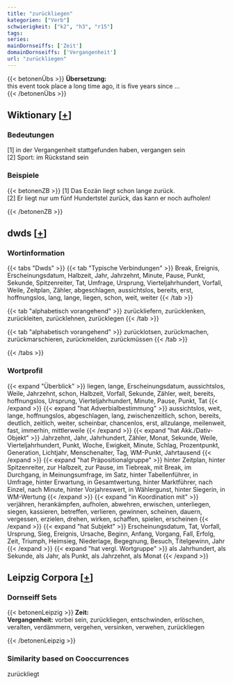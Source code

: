 ```yaml
---
title: "zurückliegen"
kategorien: ["Verb"]
schwierigkeit: ["k2", "h3", "r15"]
tags:
series:
mainDornseiffs: ['Zeit']
domainDornseiffs: ['Vergangenheit']
url: "zurückliegen"
---
```


{{< betonenÜbs >}}
**Übersetzung:**  
this event took place a long time ago, it is five years since …  
{{< /betonenÜbs >}}

## Wiktionary [[+](https://de.wiktionary.org/wiki/zurückliegen)]

### Bedeutungen
[1] in der Vergangenheit stattgefunden haben, vergangen sein  
[2] Sport: im Rückstand sein  

### Beispiele
{{< betonenZB >}}
[1] Das Eozän liegt schon lange zurück.  
[2] Er liegt nur um fünf Hundertstel zurück, das kann er noch aufholen!  

{{< /betonenZB >}}


## dwds [[+](https://www.dwds.de/wb/zurückliegen)]

### Wortinformation
{{< tabs "Dwds" >}}
{{< tab "Typische Verbindungen" >}}
Break, Ereignis, Erscheinungsdatum, Halbzeit, Jahr, Jahrzehnt, Minute, Pause, Punkt, Sekunde, Spitzenreiter, Tat, Umfrage, Ursprung, Vierteljahrhundert, Vorfall, Weile, Zeitplan, Zähler, abgeschlagen, aussichtslos, bereits, erst, hoffnungslos, lang, lange, liegen, schon, weit, weiter
{{< /tab >}}

{{< tab "alphabetisch vorangehend" >}}
zurückliefern, zurücklenken, zurückleiten, zurücklehnen, zurücklegen
{{< /tab >}}

{{< tab "alphabetisch vorangehend" >}}
zurücklotsen, zurückmachen, zurückmarschieren, zurückmelden, zurückmüssen
{{< /tab >}}

{{< /tabs >}}

### Wortprofil
{{< expand "Überblick" >}} liegen, lange, Erscheinungsdatum, aussichtslos, Weile, Jahrzehnt, schon, Halbzeit, Vorfall, Sekunde, Zähler, weit, bereits, hoffnungslos, Ursprung, Vierteljahrhundert, Minute, Pause, Punkt, Tat {{< /expand >}}
{{< expand "hat Adverbialbestimmung" >}} aussichtslos, weit, lange, hoffnungslos, abgeschlagen, lang, zwischenzeitlich, schon, bereits, deutlich, zeitlich, weiter, scheinbar, chancenlos, erst, allzulange, meilenweit, fast, immerhin, mittlerweile {{< /expand >}}
{{< expand "hat Akk./Dativ-Objekt" >}} Jahrzehnt, Jahr, Jahrhundert, Zähler, Monat, Sekunde, Weile, Vierteljahrhundert, Punkt, Woche, Ewigkeit, Minute, Schlag, Prozentpunkt, Generation, Lichtjahr, Menschenalter, Tag, WM-Punkt, Jahrtausend {{< /expand >}}
{{< expand "hat Präpositionalgruppe" >}} hinter Zeitplan, hinter Spitzenreiter, zur Halbzeit, zur Pause, im Tiebreak, mit Break, im Durchgang, in Meinungsumfrage, im Satz, hinter Tabellenführer, in Umfrage, hinter Erwartung, in Gesamtwertung, hinter Marktführer, nach Einzel, nach Minute, hinter Vorjahreswert, in Wählergunst, hinter Siegerin, in WM-Wertung {{< /expand >}}
{{< expand "in Koordination mit" >}} verjähren, herankämpfen, aufholen, abwehren, erwischen, unterliegen, siegen, kassieren, betreffen, verlieren, gewinnen, scheinen, dauern, vergessen, erzielen, drehen, wirken, schaffen, spielen, erscheinen {{< /expand >}}
{{< expand "hat Subjekt" >}} Erscheinungsdatum, Tat, Vorfall, Ursprung, Sieg, Ereignis, Ursache, Beginn, Anfang, Vorgang, Fall, Erfolg, Zeit, Triumph, Heimsieg, Niederlage, Begegnung, Besuch, Titelgewinn, Jahr {{< /expand >}}
{{< expand "hat vergl. Wortgruppe" >}} als Jahrhundert, als Sekunde, als Jahr, als Punkt, als Jahrzehnt, als Monat {{< /expand >}}

## Leipzig Corpora [[+](https://corpora.uni-leipzig.de/en/res?word=zurückliegen&corpusId=deu_newscrawl-public_2018)]

### Dornseiff Sets
{{< betonenLeipzig >}}
**Zeit:**  
**Vergangenheit:** vorbei sein, zurückliegen, entschwinden, erlöschen, veralten, verdämmern, vergehen, versinken, verwehen, zurückliegen  

{{< /betonenLeipzig >}}

### Similarity based on Cooccurrences
zurückliegt

